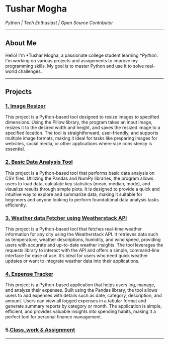 # Tushar Mogha  
*Python | Tech Enthusiast | Open Source Contributor*  

---

## About Me
Hello! I'm *Tushar Mogha, a passionate college student learning **Python*. I'm working on various projects and assignments to improve my programming skills. My goal is to master Python and use it to solve real-world challenges.

---

## Projects

### [1. Image Resizer](https://github.com/Tushar-Mogha/Image_Resizer)
This project is a Python-based tool designed to resize images to specified dimensions. Using the Pillow library, the program takes an input image, resizes it to the desired width and height, and saves the resized image to a specified location. The tool is straightforward, user-friendly, and supports multiple image formats, making it ideal for tasks like preparing images for websites, social media, or other applications where size consistency is essential.

### [2. Basic Data Analysis Tool](https://github.com/Tushar-Mogha/Basic_DataAnalysis_Tool)
This project is a Python-based tool that performs basic data analysis on CSV files. Utilizing the Pandas and NumPy libraries, the program allows users to load data, calculate key statistics (mean, median, mode), and visualize results through simple plots. It is designed to provide a quick and intuitive way to explore and summarize data, making it suitable for beginners and anyone looking to perform foundational data analysis tasks efficiently.

### [3. Weather data Fetcher using Weatherstack API](https://github.com/Tushar-Mogha/Weather_Data_Fetcher)
This project is a Python-based tool that fetches real-time weather information for any city using the Weatherstack API. It retrieves data such as temperature, weather descriptions, humidity, and wind speed, providing users with accurate and up-to-date weather insights. The tool leverages the requests library to interact with the API and offers a simple, command-line interface for ease of use. It’s ideal for users who need quick weather updates or want to integrate weather data into their applications.

### [4. Expense Tracker](https://github.com/Tushar-Mogha/Expense_Tracker)
This project is a Python-based application that helps users log, manage, and analyze their expenses. Built using the Pandas library, the tool allows users to add expenses with details such as date, category, description, and amount. Users can view all logged expenses in a tabular format and generate summary reports by category or month. The application is simple, efficient, and provides valuable insights into spending habits, making it a perfect tool for personal finance management.

### 5.[Class_work & Assignment](https://github.com/Tushar-Mogha/Pyhton_MCA)


---

